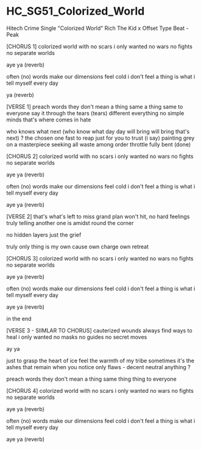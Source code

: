 # HC_SG51_Colorized_World
Hitech Crime Single "Colorized World"
Rich The Kid x Offset Type Beat - Peak

[CHORUS 1]
colorized world
with no scars
i only wanted
no wars no fights
no separate worlds 

aye ya (reverb)

often (no) words make
our dimensions feel cold
i don't feel a thing
is what i tell myself
every day 

ya (reverb)

[VERSE 1]
preach words
they don't mean a thing
same a thing same to everyone 
say it through the tears
(tears)
different everything
no simple minds
that's where
comes in hate

who knows what next   (who know what day
day will bring        will bring that's next) ?
the chosen one 
fast to reap
just for you to trust
(i say)
painting grey
on a masterpiece
seeking all waste
among  order
throttle fully bent (done)

[CHORUS 2]
colorized world
with no scars
i only wanted
no wars no fights
no separate worlds 

aye ya (reverb)

often (no) words make
our dimensions feel cold
i don't feel a thing
is what i tell myself
every day

aye ya (reverb)

[VERSE 2]
that's what's left to miss 
grand plan won't hit,
no hard feelings
truly telling another 
one is amidst
round the corner

no hidden layers 
just the grief 

truly only thing 
is my own cause
own charge own retreat 

[CHORUS 3]
colorized world
with no scars
i only wanted
no wars no fights
no separate worlds 

aye ya (reverb)

often (no) words make
our dimensions feel cold
i don't feel a thing
is what i tell myself
every day

aye ya (reverb)

in the end

[VERSE 3 - SIIMLAR TO CHORUS]
cauterized wounds
always find ways to heal
i only wanted
no masks no guides
no secret moves

ay ya

just to grasp the heart of ice
feel the warmth of my tribe
sometimes it's the ashes
that remain when you notice
only flaws - decent neutral
anything ?

preach words
they don't mean a thing
same thing thing to everyone


[CHORUS 4]
colorized world
with no scars
i only wanted
no wars no fights
no separate worlds 

aye ya (reverb)

often (no) words make
our dimensions feel cold
i don't feel a thing
is what i tell myself
every day

aye ya (reverb)
